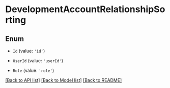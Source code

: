 # DevelopmentAccountRelationshipSorting

## Enum


* `Id` (value: `'id'`)

* `UserId` (value: `'userId'`)

* `Role` (value: `'role'`)


[[Back to API list]](../README.md#documentation-for-api-endpoints) [[Back to Model list]](../README.md#documentation-for-models) [[Back to README]](../README.md)
